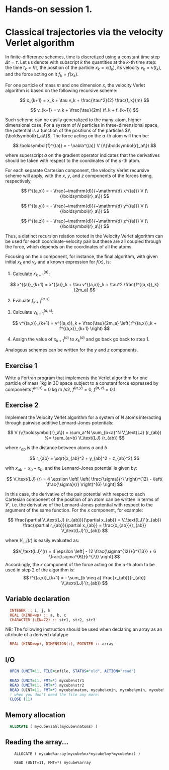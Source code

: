 # Hands-on session 1.
# Classical trajectories via the velocity Verlet algorithm

In finite-difference schemes, time is discretized using a constant
time step   $\Delta t = \tau$.
Let us denote with subscript $k$ the quantities at the $k$-th time
step: the time $t_k=k\tau$, the position of the particle $x_k =
x(t_k)$, its velocity $v_  k =v(t_k)$, and the force acting on it
$f_k = f(x_k)$.

For one particle of mass $m$ and one dimension $x$, the velocity Verlet
algorithm is based on the following recursive scheme:

$$
x_{k+1} = x_k + \tau v_k + \frac{\tau^2}{2} \frac{f_k}{m}
$$

$$
v_{k+1} = v_k + \frac{\tau}{2m} (f_k + f_{k+1})
$$

Such scheme can be easily generalized to the many-atom, higher
dimensional case. For a system of $N$ particles in three-dimensional
space, the potential is a function
of the positions of the particles $\\{\boldsymbol{r}_a\\}$.
The force acting on the $a$-th atom will then be:

$$
\boldsymbol{f}^{(a)} = - \nabla^{(a)} V (\\{\boldsymbol{r}_a\\})
$$

where superscript $a$ on the gradient operator indicates that the
derivatives should be taken with respect to the coordinates of the
$a$-th atom.

For each separate Cartesian component, the velocity Verlet recursive
scheme will apply, with the $x$, $y$, and $z$ components of the
forces being, respectively,

$$
f^{(a,x)} = - \frac{~\mathrm{d}}{~\mathrm{d} x^{(a)}} V (\{\boldsymbol{r}_a\})
$$

$$
f^{(a,y)} = - \frac{~\mathrm{d}}{~\mathrm{d} y^{(a)}} V (\{\boldsymbol{r}_a\})
$$

$$
f^{(a,z)} = - \frac{~\mathrm{d}}{~\mathrm{d} z^{(a)}} V (\{\boldsymbol{r}_a\})
$$

Thus, a distinct recursion relation rooted in the Velocity Verlet
algorithm can be used for each coordinate-velocity pair but these are
all coupled through the force, which depends on the coordinates of
all the atoms.

Focusing on the $x$ component, for instance, the final algorithm,
with given initial $x_k$ and $v_k$ and a known expression for $f(x)$,
is:

1. Calculate $x^{(a)}_{k+1}$:

$$
x^{(a)}_{k+1} = x^{(a)}_k + \tau v^{(a,x)}_k + \tau^2
\frac{f^{(a,x)}_k}{2m_a}
$$

2. Evaluate $f^{(a,x)}_{k+1}$

3. Calculate $v^{(a,x)}_{k+1}$:

$$
v^{(a,x)}_{k+1} = v^{(a,x)}_k + \frac{\tau}{2m_a} \left( f^{(a,x)}_k + f^{(a,x)}_{k+1} \right)
$$

4. Assign the value of $x^{(a)}_{k+1}$ to $x^{(a)}_k$ and go back go
back to step 1.

Analogous schemes can be written for the $y$ and $z$ components.

## Exercise 1

Write a Fortran program that implements the Verlet algorithm for one
particle of mass $1 \text{kg}$ in 3D space subject to a constant force
expressed by components $f^{(a,x)}$ = 0 kg m /s$2$, $f^{(a,y)} = 0$, $f^{(a,z)} = 0.1$

## Exercise 2

Implement the Velocity Verlet algorithm for a system of $N$ atoms interacting through pairwise additive Lennard-Jones potentials:

$$
V (\{\boldsymbol{r}_a\})
 = \sum_a^N \sum_{b<a}^N V_\text{LJ} (r_{ab})
 %= \sum_{a>b} V_\text{LJ} (r_{ab})
$$

where $r_{ab}$ is the distance between atoms $a$ and $b$

$$
r_{ab} = \sqrt{x_{ab}^2 + y_{ab}^2 + z_{ab}^2}
$$

with $x_{ab} = x_a - x_b$, and the Lennard-Jones potential is given by:

$$
V_\text{LJ} (r) = 4 \epsilon
\left[
	\left( \frac{\sigma}{r} \right)^{12}
	- \left( \frac{\sigma}{r} \right)^{6}
\right]
$$

In this case, the
derivative of the pair potential with respect to each Cartesian component of the position of an atom can be written in terms of $V'$, i.e. the derivative of the Lennard-Jones potential with respect to the argument of the same function.
For the $x$ component, for example:

$$
\frac{\partial V_\text{LJ} (r_{ab})}{\partial x_{ab}} = V_\text{LJ}'(r_{ab})
\frac{\partial r_{ab}}{\partial x_{ab}} = \frac{x_{ab}}{r_{ab}}
V_\text{LJ}'(r_{ab})
$$

where $V_\text{LJ}'(r)$ is easily evaluated as:

$$V_\text{LJ}'(r) = 4 \epsilon
\left[
	- 12 \frac{\sigma^{12}}{r^{13}}
	+  6 \frac{\sigma^{6}}{r^{7}}
\right]
$$
Accordingly, the $x$ component of the force acting on the $a$-th atom to be used in step 2
of the algorithm is:
$$
f^{(a,x)}_{k+1} = - \sum_{b \neq a} \frac{x_{ab}}{r_{ab}} V_\text{LJ}'(r_{ab})
$$


## Variable declaration

```fortran
  INTEGER :: i, j, k                                                 
  REAL (KIND=wp) :: a, b, c                                          
  CHARACTER (LEN=72) :: str1, str2, str3                             
```

NB: The following instruction should be used when declaring an array as an attribute of a derived datatype

```fortran
  REAL (KIND=wp), DIMENSION(:), POINTER :: array                     
```
                                                                      
## I/O                                                                
                                                                      
```fortran
  OPEN (UNIT=11, FILE=infile, STATUS="old", ACTION="read")           
                                                                      
  READ (UNIT=11, FMT=*) mycube%str1
  READ (UNIT=11, FMT=*) mycube%str2
  READ (UINT=11, FMT=*) mycube%natom, mycube%xmin, mycube%ymin, mycube%zmin
  ! when you don't need the file any more:
  CLOSE (11)                                                         
```

## Memory allocation                                                  
                                                                      
```fortran
  ALLOCATE ( mycube%zahl(mycube%natoms) )                            
```
                                                                      
## Reading the array...                                               
                                                                      
```
    ALLOCATE ( mycube%array(mycube%nx*mycube%ny*mycube%nz) )          

    READ (UNIT=11, FMT=*) mycube%array                                
```
